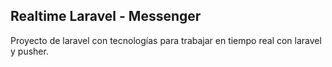 ## Realtime Laravel - Messenger

Proyecto de laravel con tecnologías para trabajar en tiempo real con laravel y pusher.
